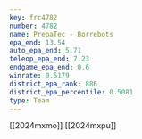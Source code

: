 ```yaml
---
key: frc4782
number: 4782
name: PrepaTec - Borrebots
epa_end: 13.54
auto_epa_end: 5.71
teleop_epa_end: 7.23
endgame_epa_end: 0.6
winrate: 0.5179
district_epa_rank: 886
district_epa_percentile: 0.5081
type: Team
---
```

[[2024mxmo]]
[[2024mxpu]]
